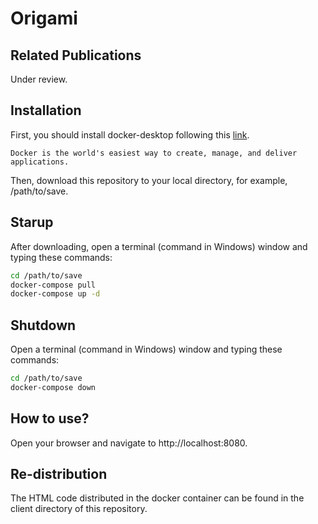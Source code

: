 # Origami

## Related Publications

Under review.

## Installation

First, you should install docker-desktop following this [link](https://www.docker.com/products/docker-desktop).

```
Docker is the world's easiest way to create, manage, and deliver applications.
```

Then, download this repository to your local directory, for example, /path/to/save.

## Starup

After downloading, open a terminal (command in Windows) window and typing these commands:

```bash
cd /path/to/save
docker-compose pull
docker-compose up -d
```

## Shutdown

Open a terminal (command in Windows) window and typing these commands:

```bash
cd /path/to/save
docker-compose down
```

## How to use?

Open your browser and navigate to http://localhost:8080.

## Re-distribution

The HTML code distributed in the docker container can be found in the client directory of this repository.
